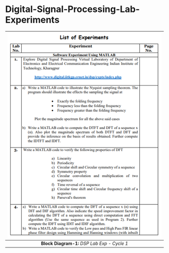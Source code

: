 # Digital-Signal-Processing-Lab-Experiments

| ![](Images/Page_1.PNG) | 
|:--:| 
| **Block Diagram-1:** *DSP Lab Exp - Cycle 1* |

